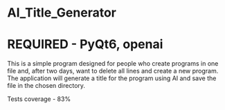 # AI_Title_Generator

# REQUIRED - PyQt6, openai

This is a simple program designed for people who create programs in one file and, after two days, want to delete all lines and create a new program. 
The application will generate a title for the program using AI and save the file in the chosen directory.

Tests coverage - 83%
